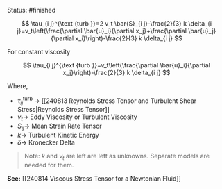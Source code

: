 Status: #finished 


$$
\tau_{i j}^{\text {turb }}=2 v_t \bar{S}_{i j}-\frac{2}{3} k \delta_{i j}=v_t\left(\frac{\partial \bar{u}_i}{\partial x_j}+\frac{\partial \bar{u}_j}{\partial x_i}\right)-\frac{2}{3} k \delta_{i j}
$$


For constant viscosity

$$
\tau_{i j}^{\text {turb }}=v_t\left(\frac{\partial \bar{u}_i}{\partial x_j}\right)-\frac{2}{3} k \delta_{i j}
$$


Where, 
- $\tau_{i j}^{\text {turb }}\rightarrow$ [[240813 Reynolds Stress Tensor and Turbulent Shear Stress|Reynolds Stress Tensor]]
- $v_t\rightarrow$ Eddy Viscosity or Turbulent Viscosity
- $S_{ij}\rightarrow$ Mean Strain Rate Tensor
- $k\rightarrow$ Turbulent Kinetic Energy
- $\delta \rightarrow$ Kronecker Delta 

> Note: $k$ and $v_t$ are left are left as unknowns. Separate models are needed for them.  

**See:** [[240814 Viscous Stress Tensor for a Newtonian Fluid]]

